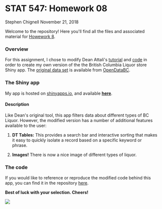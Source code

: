 STAT 547: Homework 08
================
Stephen Chignell
November 21, 2018

Welcome to the repository! Here you'll find all the files and associated material for [Howework 8](http://stat545.com/Classroom/assignments/hw08/hw08.html).

### Overview

For this assignment, I chose to modify Dean Attali's [tutorial](https://deanattali.com/blog/building-shiny-apps-tutorial/) and [code](https://deanattali.com/blog/building-shiny-apps-tutorial/#12-final-shiny-app-code) in order to create my own version of the the British Columbia Liquor store Shiny app. The [original data set](http://www.opendatabc.ca/dataset/bc-liquor-store-product-price-list-current-prices) is available from [OpenDataBC](http://www.opendatabc.ca/).

### The Shiny app

My app is hosted on [shinyapps.io](https://www.shinyapps.io), and available [**here**](https://smc-test-shiny.shinyapps.io/British_Columbia_Liquor_Prices/).

#### Description

Like Dean's original tool, this app filters data about different types of BC Liquor. However, the modified version has a number of additional features available to the user:

1.  **DT Tables:** This provides a search bar and interactive sorting that makes it easy to quickly isolate a record based on a specific keyword or phrase.

2.  **Images!** There is now a nice image of different types of liquor.

### The code

If you would like to reference or reproduce the modified code behind this app, you can find it in the repository [here](https://github.com/STAT545-UBC-students/hw08-schignel/blob/master/bcl/app.R).

**Best of luck with your selection. Cheers!**

![](https://media.giphy.com/media/RLfDm4jtYWt68/giphy.gif)
